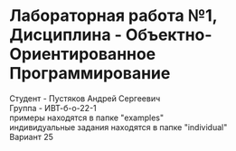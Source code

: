 # Лабораторная работа №1, Дисциплина - Объектно-Ориентированное Программирование
Студент - Пустяков Андрей Сергеевич
<br>
Группа - ИВТ-б-о-22-1
<br>
примеры находятся в папке "examples"
<br>
индивидуальные задания находятся в папке "individual"
<br>
Вариант 25